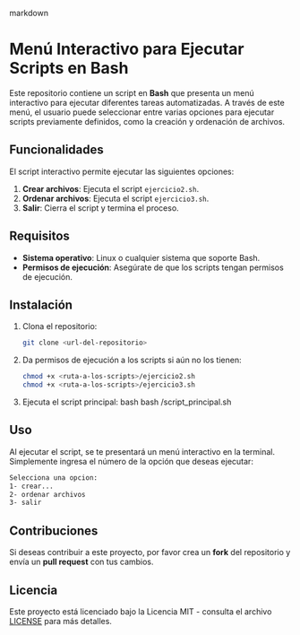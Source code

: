 markdown
# Menú Interactivo para Ejecutar Scripts en Bash

Este repositorio contiene un script en **Bash** que presenta un menú interactivo para ejecutar diferentes tareas automatizadas. A través de este menú, el usuario puede seleccionar entre varias opciones para ejecutar scripts previamente definidos, como la creación y ordenación de archivos.

## Funcionalidades

El script interactivo permite ejecutar las siguientes opciones:

1. **Crear archivos**: Ejecuta el script `ejercicio2.sh`.
2. **Ordenar archivos**: Ejecuta el script `ejercicio3.sh`.
3. **Salir**: Cierra el script y termina el proceso.

## Requisitos

- **Sistema operativo**: Linux o cualquier sistema que soporte Bash.
- **Permisos de ejecución**: Asegúrate de que los scripts tengan permisos de ejecución.
  
## Instalación

1. Clona el repositorio:
   ```bash
   git clone <url-del-repositorio>

2. Da permisos de ejecución a los scripts si aún no los tienen:
   ```bash
   chmod +x <ruta-a-los-scripts>/ejercicio2.sh
   chmod +x <ruta-a-los-scripts>/ejercicio3.sh
   

3. Ejecuta el script principal:
     bash
   bash <ruta-al-script-principal>/script_principal.sh

## Uso

Al ejecutar el script, se te presentará un menú interactivo en la terminal. Simplemente ingresa el número de la opción que deseas ejecutar:

```bash
Selecciona una opcion:
1- crear...
2- ordenar archivos
3- salir
```

## Contribuciones

Si deseas contribuir a este proyecto, por favor crea un **fork** del repositorio y envía un **pull request** con tus cambios.

## Licencia

Este proyecto está licenciado bajo la Licencia MIT - consulta el archivo [LICENSE](LICENSE) para más detalles.
